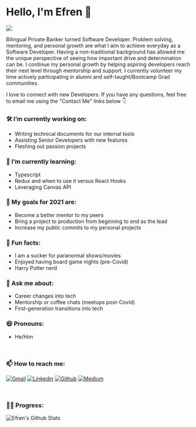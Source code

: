 # Hello, I'm Efren 👋

![](https://komarev.com/ghpvc/?username=efrenmarin45&color=green)

Bilingual Private Banker turned Software Developer. Problem solving, mentoring, and personal growth are what I aim to achieve everyday as a Software Developer. Having a non-traditional background has allowed me the unique perspective of seeing how important drive and determination can be. I continue my personal growth by helping aspiring developers reach their next level through mentorship and support. I currently volunteer my time actively participating in alumni and self-taught/Bootcamp Grad communities. 

I love to connect with new Developers. If you have any questions, feel free to email me using the "Contact Me" links below 👇

### 🛠 I’m currently working on:
- Writing technical documents for our internal tools
- Assisting Senior Developers with new features
- Fleshing out passion projects

### 🌱 I’m currently learning:
- Typescript
- Redux and when to use it versus React Hooks
- Leveraging Canvas API

### 🥅 My goals for 2021 are:
- Become a better mentor to my peers
- Bring a project to production from beginning to end as the lead
- Increase my public commits to my personal projects

### 👾 Fun facts:
- I am a sucker for paranormal shows/movies
- Enjoyed having board game nights (pre-Covid)
- Harry Potter nerd

### 💬 Ask me about:
- Career changes into tech
- Mentorship or coffee chats (meetups post-Covid)
- First-generation transitions into tech

### 😄 Pronouns:
- He/Him

<br>

### 📫 How to reach me:
[![Gmail](https://img.shields.io/badge/-Gmail-c14438?style=flat&logo=Gmail&logoColor=white)](mailto:efren45marin@gmail.com)
[![Linkedin](https://img.shields.io/badge/-LinkedIn-blue?style=flat&logo=Linkedin&logoColor=white)](https://www.linkedin.com/in/efren-marin/)
[![Github](https://img.shields.io/badge/-Github-purple?style=flat&logo=Github&logoColor=white)](https://github.com/efrenmarin45)
[![Medium](https://img.shields.io/badge/-Medium-000?style=flat&logo=Medium&logoColor=white)](https://efren45marin.medium.com/)

<br>

### 👨‍💻 Progress:
![Efren's Github Stats](https://github-readme-stats.vercel.app/api?username=efrenmarin45&theme=yeblu&show_icons=true&&count_private=true&hide_border=true)
